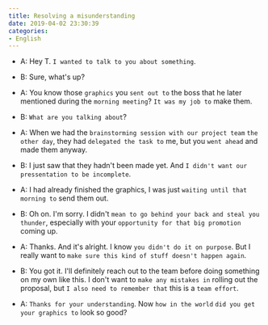 ```yaml
---
title: Resolving a misunderstanding
date: 2019-04-02 23:30:39
categories:
- English
---
```


- A: Hey T. `I wanted to talk to you about something`.

- B: Sure, what's up?

- A: You know those `graphics` you `sent out to` the boss that he later mentioned during the `morning meeting`? `It was my job to` make them.

- B: `What are you talking about`? 

- A: When we had the `brainstorming session with our project team` `the other day`, they had `delegated the task to` me, but you `went ahead` and made them anyway.

- B: I just saw that they hadn't been made yet. And `I didn't want our pressentation to be incomplete`.

- A: I had already finished the graphics, I was just `waiting until that morning to` send them out.

- B: Oh on. I'm sorry. I didn't `mean to go behind your back and steal you thunder`, especially with your `opportunity for that big promotion` coming up. 

- A: Thanks. And it's alright. I know `you didn't do it on purpose`. But I really want to `make sure this kind of stuff doesn't happen again`.

- B: You got it. I'll definitely reach out to the team before doing something on my own like this. I don't want to `make any mistakes in` rolling out the proposal, but `I also need to remember that` this is a `team effort`.

- A: `Thanks for your understanding`. Now `how in the world` `did you get your graphics to` look so good?